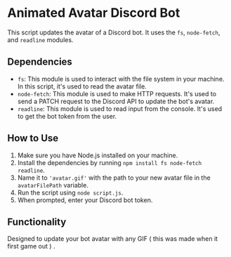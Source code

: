 # Animated Avatar Discord Bot

This script updates the avatar of a Discord bot. It uses the `fs`, `node-fetch`, and `readline` modules.

## Dependencies

- `fs`: This module is used to interact with the file system in your machine. In this script, it's used to read the avatar file.
- `node-fetch`: This module is used to make HTTP requests. It's used to send a PATCH request to the Discord API to update the bot's avatar.
- `readline`: This module is used to read input from the console. It's used to get the bot token from the user.

## How to Use

1. Make sure you have Node.js installed on your machine.
2. Install the dependencies by running `npm install fs node-fetch readline`.
3. Name it to `'avatar.gif'` with the path to your new avatar file in the `avatarFilePath` variable.
4. Run the script using `node script.js`.
5. When prompted, enter your Discord bot token.

## Functionality

Designed to update your bot avatar with any GIF ( this was made when it first game out ) .
